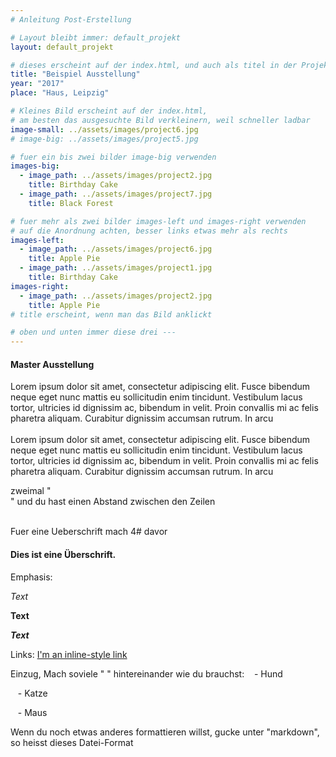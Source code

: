 ```yaml
---
# Anleitung Post-Erstellung

# Layout bleibt immer: default_projekt
layout: default_projekt

# dieses erscheint auf der index.html, und auch als titel in der Projekt Beschreibung
title: "Beispiel Ausstellung"
year: "2017"
place: "Haus, Leipzig"

# Kleines Bild erscheint auf der index.html,
# am besten das ausgesuchte Bild verkleinern, weil schneller ladbar
image-small: ../assets/images/project6.jpg
# image-big: ../assets/images/project5.jpg

# fuer ein bis zwei bilder image-big verwenden
images-big:
  - image_path: ../assets/images/project2.jpg
    title: Birthday Cake
  - image_path: ../assets/images/project7.jpg
    title: Black Forest

# fuer mehr als zwei bilder images-left und images-right verwenden
# auf die Anordnung achten, besser links etwas mehr als rechts
images-left:
  - image_path: ../assets/images/project6.jpg
    title: Apple Pie
  - image_path: ../assets/images/project1.jpg
    title: Birthday Cake
images-right:
  - image_path: ../assets/images/project2.jpg
    title: Apple Pie
# title erscheint, wenn man das Bild anklickt

# oben und unten immer diese drei --- 
---
```




#### Master Ausstellung
Lorem ipsum dolor sit amet, consectetur adipiscing elit. Fusce bibendum neque eget nunc mattis eu sollicitudin enim tincidunt. Vestibulum lacus tortor, ultricies id dignissim ac, bibendum in velit. Proin convallis mi ac felis pharetra aliquam. Curabitur dignissim accumsan rutrum. In arcu <br>
<br>
Lorem ipsum dolor sit amet, consectetur adipiscing elit. Fusce bibendum neque eget nunc mattis eu sollicitudin enim tincidunt. Vestibulum lacus tortor, ultricies id dignissim ac, bibendum in velit. Proin convallis mi ac felis pharetra aliquam. Curabitur dignissim accumsan rutrum. In arcu 

zweimal "<br>" und du hast einen Abstand zwischen den Zeilen 
<br>
<br>

Fuer eine Ueberschrift mach 4# davor
#### Dies ist eine Überschrift.

Emphasis:

_Text_
	<!-- Displays text in italics -->

**Text**
	<!-- Displays the text in bold -->

**_Text_**


Links:
[I'm an inline-style link](https://www.google.com)

Einzug, Mach soviele "&nbsp;" hintereinander wie du brauchst:
&nbsp;&nbsp; - Hund

&nbsp;&nbsp; - Katze

&nbsp;&nbsp; - Maus


Wenn du noch etwas anderes formattieren willst, gucke unter "markdown", so heisst dieses Datei-Format
